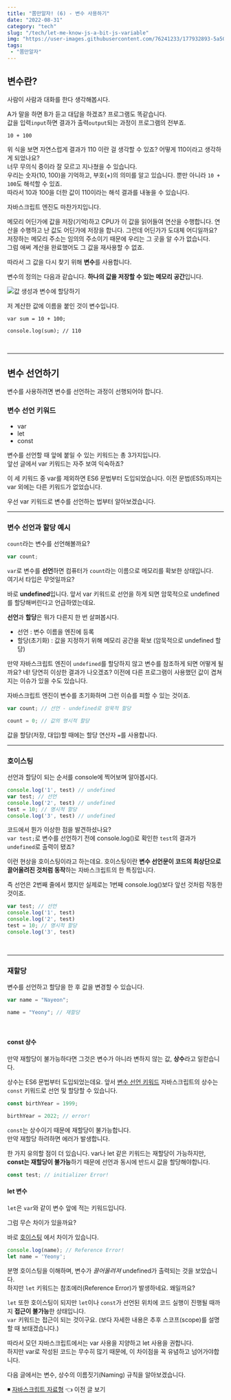 ```yaml
---
title: "쫌만알자! (6) - 변수 사용하기"
date: "2022-08-31"
category: "tech"
slug: "/tech/let-me-know-js-a-bit-js-variable"
img: "https://user-images.githubusercontent.com/76241233/177932893-5a504b26-12e4-4ade-b1ce-1951d072ba82.jpg"
tags: 
 - "쫌만알자"
---
```


## 변수란?

사람이 사람과 대화를 한다 생각해봅시다.

A가 말을 하면 B가 듣고 대답을 하겠죠? 프로그램도 똑같습니다.   
값을 입력`input`하면 결과가 출력`output`되는 과정이 프로그램의 전부죠.

```
10 + 100
```
위 식을 보면 자연스럽게 결과가 110 이란 걸 생각할 수 있죠? 어떻게 110이라고 생각하게 되었나요?   
너무 무의식 중이라 잘 모르고 지나쳤을 수 있습니다.   
우리는 숫자(10, 100)을 기억하고, 부호(+)의 의미를 알고 있습니다. 뿐만 아니라 `10 + 100`도 해석할 수 있죠.   
따라서 10과 100을 더한 값이 110이라는 해석 결과를 내놓을 수 있습니다.

자바스크립트 엔진도 마찬가지입니다.   

메모리 어딘가에 값을 저장(기억)하고 CPU가 이 값을 읽어들여 연산을 수행합니다. 
연산을 수행하고 난 값도 어딘가에 저장을 합니다. 그런데 어딘가가 도대체 어디일까요? 저장하는 메모리 주소는 임의의 주소이기 때문에 우리는 그 곳을 알 수가 없습니다.   
그럼 애써 계산을 완료했어도 그 값을 재사용할 수 없죠.

따라서 그 값을 다시 찾기 위해 **변수**를 사용합니다.   

변수의 정의는 다음과 같습니다.
**하나의 값을 저장할 수 있는 메모리 공간**입니다. 

![값 생성과 변수에 할당하기](https://user-images.githubusercontent.com/76241233/185878214-954c86c6-bdb5-4116-9791-2e498dec970d.png "값 생성과 변수에 할당하기")

저 계산한 값에 이름을 붙인 것이 변수입니다.

```
var sum = 10 + 100;

console.log(sum); // 110
```

<br/>

---

## 변수 선언하기

변수를 사용하려면 변수를 선언하는 과정이 선행되어야 합니다.    

### 변수 선언 키워드

* var
* let
* const

변수를 선언할 때 앞에 붙일 수 있는 키워드는 총 3가지입니다.   
앞선 글에서 var 키워드는 자주 보여 익숙하죠?

이 세 키워드 중 var를 제외하면 ES6 문법부터 도입되었습니다. 이전 문법(ES5)까지는 var 외에는 다른 키워드가 없었습니다.   

우선 var 키워드로 변수를 선언하는 법부터 알아보겠습니다.

---

### 변수 선언과 할당 예시

`count`라는 변수를 선언해볼까요?

```javascript
var count;
```

`var`로 변수를 **선언**하면 컴퓨터가 `count`라는 이름으로 메모리를 확보한 상태입니다.   
여기서 타입은 무엇일까요?    

바로 **undefined**입니다. 앞서 var 키워드로 선언을 하게 되면 암묵적으로 undefined를 할당해버린다고 언급하였는데요.   


**선언**과 **할당**은 뭐가 다른지 한 번 살펴봅시다.   


* 선언 : 변수 이름을 엔진에 등록
* 할당(초기화) : 값을 지정하기 위해 메모리 공간을 확보 (암묵적으로 undefined 할당)


만약 자바스크립트 엔진이 `undefined`를 할당하지 않고 변수를 참조하게 되면 어떻게 될까요? 네! 당연히 이상한 결과가 나오겠죠? 이전에 다른 프로그램이 사용했던 값이 겹쳐지는 이슈가 있을 수도 있습니다.    

자바스크립트 엔진이 변수를 초기화하며 그런 이슈를 피할 수 있는 것이죠.


```javascript
var count; // 선언 - undefined로 암묵적 할당

count = 0; // 값의 명시적 할당
```

값을 할당(저장, 대입)할 때에는 할당 연산자 `=`를 사용합니다.

---

### 호이스팅

선언과 할당이 되는 순서를 console에 찍어보며 알아봅시다.

```javascript
console.log('1', test) // undefined
var test; // 선언
console.log('2', test) // undefined
test = 10; // 명시적 할당
console.log('3', test) // undefined
```

코드에서 뭔가 이상한 점을 발견하셨나요?    
`var test;`로 변수를 선언하기 전에 console.log()로 확인한 `test`의 결과가 `undefined`로 출력이 됐죠?

이런 현상을 호이스팅이라고 하는데요. 호이스팅이란 **변수 선언문이 코드의 최상단으로 끌어올려진 것처럼 동작**하는 자바스크립트의 한 특징입니다. 

즉 선언은 2번째 줄에서 했지만 실제로는 1번째 console.log()보다 앞선 것처럼 작동한 것이죠.   

```javascript
var test; // 선언
console.log('1', test)
console.log('2', test)
test = 10; // 명시적 할당
console.log('3', test) 
```
<br/>
<hr/>

### 재할당

변수를 선언하고 할당을 한 후 값을 변경할 수 있습니다.

```javascript
var name = "Nayeon";

name = "Yeony"; // 재할당
```

<br/>

#### const 상수

만약 재할당이 불가능하다면 그것은 변수가 아니라 변하지 않는 값, **상수**라고 일컫습니다.   

상수는 ES6 문법부터 도입되었는데요. 앞서 [변수 선언 키워드](#변수-선언-키워드)
자바스크립트의 상수는 `const` 키워드로 선언 및 할당할 수 있습니다.


```javascript
const birthYear = 1999;

birthYear = 2022; // error!
```

`const`는 상수이기 때문에 재할당이 불가능합니다.   
만약 재할당 하려하면 에러가 발생합니다.    

한 가지 유의할 점이 더 있습니다. var나 let 같은 키워드는 재할당이 가능하지만, **const는 재할당이 불가능**하기 때문에 선언과 동시에 반드시 값을 할당해야합니다.   


```javascript
const test; // initializer Error!
```

#### let 변수

`let`은 `var`와 같이 변수 앞에 적는 키워드입니다.   

그럼 무슨 차이가 있을까요?

바로 [호이스팅](#호이스팅) 에서 차이가 있습니다.   

```javascript
console.log(name); // Reference Error!
let name = 'Yeony';
```

분명 호이스팅을 이해하며, 변수가 *끌어올려져* undefined가 출력되는 것을 보았습니다.    
하지만 `let` 키워드는 참조에러(Reference Error)가 발생하네요. 왜일까요?


`let` 또한 호이스팅이 되지만 `let`이나 `const`가 선언된 위치에 코드 실행이 진행될 때까지 **접근이 불가능**한 상태입니다.   
`var` 키워드는 접근이 되는 것이구요. (보다 자세한 내용은 추후 스코프(scope)를 설명할 때 보태겠습니다.)


따라서 모던 자바스크립트에서는 var 사용을 지양하고 let 사용을 권합니다.   
하지만 var로 작성된 코드는 무수히 많기 때문에, 이 차이점을 꼭 유념하고 넘어가야합니다.   


다음 글에서는 변수, 상수의 이름짓기(Naming) 규칙을 알아보겠습니다.

 
◾ [자바스크립트 자료형](/tech/let-me-know-js-a-bit-js-data-type)  👈 이전 글 보기   
<!-- ◾ [브라우저 JavaScript 개발환경](/tech/let-me-know-js-a-bit-setting-devtool/) 👈 다음 글 보기    -->
